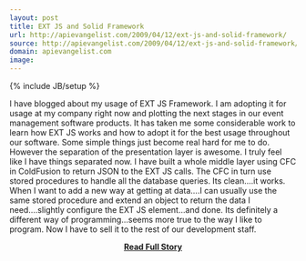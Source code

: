 ```yaml
---
layout: post
title: EXT JS and Solid Framework
url: http://apievangelist.com/2009/04/12/ext-js-and-solid-framework/
source: http://apievangelist.com/2009/04/12/ext-js-and-solid-framework/
domain: apievangelist.com
image: 
---
```

{% include JB/setup %}<p>I have blogged about my usage of EXT JS Framework. I am adopting it for usage at my company right now and plotting the next stages in our event management software products.
It has taken me some considerable work to learn how EXT JS works and how to adopt it for the best usage throughout our software. Some simple things just become real hard for me to do.
However the separation of the presentation layer is awesome. I truly feel like I have things separated now.
I have built a whole middle layer using CFC in ColdFusion to return JSON to the EXT JS calls. The CFC in turn use stored procedures to handle all the database queries.
Its clean....it works. When I want to add a new way at getting at data....I can usually use the same stored procedure and extend an object to return the data I need....slightly configure the EXT JS element...and done.
Its definitely a different way of programming...seems more true to the way I like to program. Now I have to sell it to the rest of our development staff.
</p>
<center><p><a href="http://apievangelist.com/2009/04/12/ext-js-and-solid-framework/" style='padding:25px; font-sze:18px; font-weight: bold;'>Read Full Story</a></p></center>
